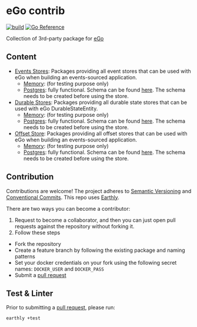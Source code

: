# eGo contrib

[![build](https://img.shields.io/github/actions/workflow/status/Tochemey/ego-contrib/build.yml?branch=main)](https://github.com/Tochemey/ego-contrib/actions/workflows/build.yml)
[![Go Reference](https://pkg.go.dev/badge/github.com/tochemey/ego.svg)](https://pkg.go.dev/github.com/tochemey/ego-contrib)

Collection of 3rd-party package for [eGo](https://github.com/Tochemey/ego)

## Content

- [Events Stores](./eventstore): Packages providing all event stores that can be used with eGo when building an events-sourced application.
    - [Memory](./eventstore/memory): (for testing purpose only)
    - [Postgres](./eventstore/postgres): fully functional. Schema can be found [here](./eventstore/postgres/resources/eventstore_postgres.sql). The schema needs to be created before using the store.
- [Durable Stores](./durablestore): Packages providing all durable state stores that can be used with eGo DurableStateEntity.
    - [Memory](./durablestore/memory): (for testing purpose only)
    - [Postgres](./durablestore/postgres): fully functional. Schema can be found [here](./durablestore/postgres/resources/durablestore_postgres.sql). The schema needs to be created before using the store.
- [Offset Store](./offsetstore): Packages providing all offset stores that can be used with eGo when building an events-sourced application.
  - [Memory](./offsetstore/memory): (for testing purpose only)
  - [Postgres](./offsetstore/postgres): fully functional. Schema can be found [here](./offsetstore/postgres/resources/offsetstore_postgres.sql). The schema needs to be created before using the store.

## Contribution

Contributions are welcome!
The project adheres to [Semantic Versioning](https://semver.org)
and [Conventional Commits](https://www.conventionalcommits.org/en/v1.0.0/).
This repo uses [Earthly](https://earthly.dev/get-earthly).

There are two ways you can become a contributor:

1. Request to become a collaborator, and then you can just open pull requests against the repository without forking it.
2. Follow these steps

- Fork the repository
- Create a feature branch by following the existing package and naming patterns
- Set your docker credentials on your fork using the following secret names: `DOCKER_USER` and `DOCKER_PASS`
- Submit a [pull request](https://help.github.com/articles/using-pull-requests)

## Test & Linter

Prior to submitting a [pull request](https://help.github.com/articles/using-pull-requests), please run:

```bash
earthly +test
```
